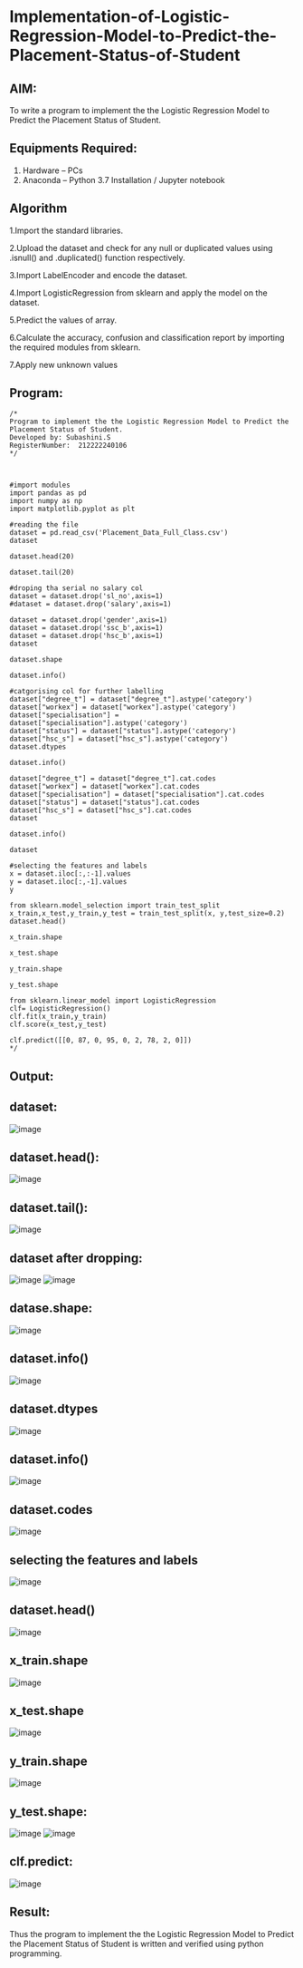 # Implementation-of-Logistic-Regression-Model-to-Predict-the-Placement-Status-of-Student

## AIM:
To write a program to implement the the Logistic Regression Model to Predict the Placement Status of Student.

## Equipments Required:
1. Hardware – PCs
2. Anaconda – Python 3.7 Installation / Jupyter notebook

## Algorithm
1.Import the standard libraries.

2.Upload the dataset and check for any null or duplicated values using .isnull() and .duplicated() function respectively.

3.Import LabelEncoder and encode the dataset.

4.Import LogisticRegression from sklearn and apply the model on the dataset.

5.Predict the values of array.

6.Calculate the accuracy, confusion and classification report by importing the required modules from sklearn.

7.Apply new unknown values

## Program:
```
/*
Program to implement the the Logistic Regression Model to Predict the Placement Status of Student.
Developed by: Subashini.S
RegisterNumber:  212222240106
*/



#import modules
import pandas as pd
import numpy as np
import matplotlib.pyplot as plt

#reading the file
dataset = pd.read_csv('Placement_Data_Full_Class.csv')
dataset

dataset.head(20)

dataset.tail(20)

#droping tha serial no salary col
dataset = dataset.drop('sl_no',axis=1)
#dataset = dataset.drop('salary',axis=1)

dataset = dataset.drop('gender',axis=1)
dataset = dataset.drop('ssc_b',axis=1)
dataset = dataset.drop('hsc_b',axis=1)
dataset

dataset.shape

dataset.info()

#catgorising col for further labelling
dataset["degree_t"] = dataset["degree_t"].astype('category')
dataset["workex"] = dataset["workex"].astype('category')
dataset["specialisation"] = dataset["specialisation"].astype('category')
dataset["status"] = dataset["status"].astype('category')
dataset["hsc_s"] = dataset["hsc_s"].astype('category')
dataset.dtypes

dataset.info()

dataset["degree_t"] = dataset["degree_t"].cat.codes
dataset["workex"] = dataset["workex"].cat.codes
dataset["specialisation"] = dataset["specialisation"].cat.codes
dataset["status"] = dataset["status"].cat.codes
dataset["hsc_s"] = dataset["hsc_s"].cat.codes
dataset

dataset.info()

dataset

#selecting the features and labels
x = dataset.iloc[:,:-1].values
y = dataset.iloc[:,-1].values
y

from sklearn.model_selection import train_test_split
x_train,x_test,y_train,y_test = train_test_split(x, y,test_size=0.2)
dataset.head()

x_train.shape

x_test.shape

y_train.shape

y_test.shape

from sklearn.linear_model import LogisticRegression
clf= LogisticRegression()
clf.fit(x_train,y_train)
clf.score(x_test,y_test)

clf.predict([[0, 87, 0, 95, 0, 2, 78, 2, 0]])
*/
```
## Output:
## dataset:
![image](https://github.com/SubashiniSenniappan/Implementation-of-Logistic-Regression-Model-to-Predict-the-Placement-Status-of-Student/assets/119404951/e5cb4322-7916-47fb-8a8a-169ce450f13c)

## dataset.head():
![image](https://github.com/SubashiniSenniappan/Implementation-of-Logistic-Regression-Model-to-Predict-the-Placement-Status-of-Student/assets/119404951/c70b20b2-f32f-4468-bfa9-983b7d36c8e4)

## dataset.tail():
![image](https://github.com/SubashiniSenniappan/Implementation-of-Logistic-Regression-Model-to-Predict-the-Placement-Status-of-Student/assets/119404951/09b8cf1a-89f0-423d-9470-d2d7e38832cf)

## dataset after dropping:
![image](https://github.com/SubashiniSenniappan/Implementation-of-Logistic-Regression-Model-to-Predict-the-Placement-Status-of-Student/assets/119404951/a6d1419f-c525-456d-8808-2c0e4cbccfa3)
![image](https://github.com/SubashiniSenniappan/Implementation-of-Logistic-Regression-Model-to-Predict-the-Placement-Status-of-Student/assets/119404951/bdc3a382-1c02-4464-aaa8-1ea8740a2909)

## datase.shape:
![image](https://github.com/SubashiniSenniappan/Implementation-of-Logistic-Regression-Model-to-Predict-the-Placement-Status-of-Student/assets/119404951/df576abc-83a3-43d2-b36e-4f5d5a369bc4)
## dataset.info()
![image](https://github.com/SubashiniSenniappan/Implementation-of-Logistic-Regression-Model-to-Predict-the-Placement-Status-of-Student/assets/119404951/557ba222-f8e1-4f99-a1fa-2feca82a6d76)
## dataset.dtypes
![image](https://github.com/SubashiniSenniappan/Implementation-of-Logistic-Regression-Model-to-Predict-the-Placement-Status-of-Student/assets/119404951/91ea2cb9-eb11-4d63-b4b4-3608dd7e68d2)
## dataset.info()
![image](https://github.com/SubashiniSenniappan/Implementation-of-Logistic-Regression-Model-to-Predict-the-Placement-Status-of-Student/assets/119404951/bb3faf13-c9bf-40ca-a665-a44b8e1bccc1)
## dataset.codes
![image](https://github.com/SubashiniSenniappan/Implementation-of-Logistic-Regression-Model-to-Predict-the-Placement-Status-of-Student/assets/119404951/e0729b97-015c-454d-95fd-8b0f84fc6d7a)
## selecting the features and labels
![image](https://github.com/SubashiniSenniappan/Implementation-of-Logistic-Regression-Model-to-Predict-the-Placement-Status-of-Student/assets/119404951/11d1c8e6-0c22-4053-8f49-45b4f8eb1dd6)
## dataset.head()
![image](https://github.com/SubashiniSenniappan/Implementation-of-Logistic-Regression-Model-to-Predict-the-Placement-Status-of-Student/assets/119404951/7f9aa6c5-d4be-48c6-b0a4-e53d1acb69f2)
## x_train.shape
![image](https://github.com/SubashiniSenniappan/Implementation-of-Logistic-Regression-Model-to-Predict-the-Placement-Status-of-Student/assets/119404951/bc68db53-9c95-4358-9806-87a4237ab8ab)
## x_test.shape
![image](https://github.com/SubashiniSenniappan/Implementation-of-Logistic-Regression-Model-to-Predict-the-Placement-Status-of-Student/assets/119404951/5747336c-24d7-49ea-8ce1-d82f402f588e)
## y_train.shape
![image](https://github.com/SubashiniSenniappan/Implementation-of-Logistic-Regression-Model-to-Predict-the-Placement-Status-of-Student/assets/119404951/844b94f7-1bcf-4098-872e-91cf78308402)
## y_test.shape:
![image](https://github.com/SubashiniSenniappan/Implementation-of-Logistic-Regression-Model-to-Predict-the-Placement-Status-of-Student/assets/119404951/54c11a5f-bd32-4781-a87a-2ad803fa8af5)
![image](https://github.com/SubashiniSenniappan/Implementation-of-Logistic-Regression-Model-to-Predict-the-Placement-Status-of-Student/assets/119404951/835f914c-e725-42c5-b2cd-c5ff8a64e3f9)
## clf.predict:
![image](https://github.com/SubashiniSenniappan/Implementation-of-Logistic-Regression-Model-to-Predict-the-Placement-Status-of-Student/assets/119404951/58b5ca46-6942-44ee-b124-51bf2485ec44)


## Result:
Thus the program to implement the the Logistic Regression Model to Predict the Placement Status of Student is written and verified using python programming.
